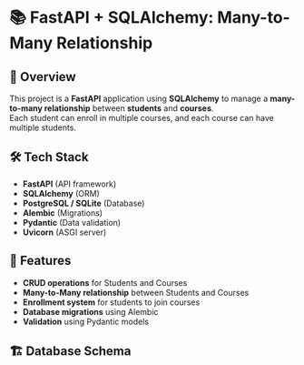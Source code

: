 # 📚 FastAPI + SQLAlchemy: Many-to-Many Relationship

## 🚀 Overview
This project is a **FastAPI** application using **SQLAlchemy** to manage a **many-to-many relationship** between **students** and **courses**.  
Each student can enroll in multiple courses, and each course can have multiple students.

## 🛠️ Tech Stack
- **FastAPI** (API framework)
- **SQLAlchemy** (ORM)
- **PostgreSQL / SQLite** (Database)
- **Alembic** (Migrations)
- **Pydantic** (Data validation)
- **Uvicorn** (ASGI server)

## 📖 Features
- **CRUD operations** for Students and Courses
- **Many-to-Many relationship** between Students and Courses
- **Enrollment system** for students to join courses
- **Database migrations** using Alembic
- **Validation** using Pydantic models

## 🏗️ Database Schema

